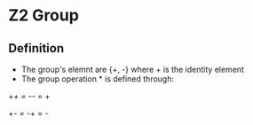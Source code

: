 # Z2 Group

## Definition
- The group's elemnt are {+, -} where + is the identity element
- The group operation * is defined through:

+*+ = -*- = +

+*- = -*+ = -
